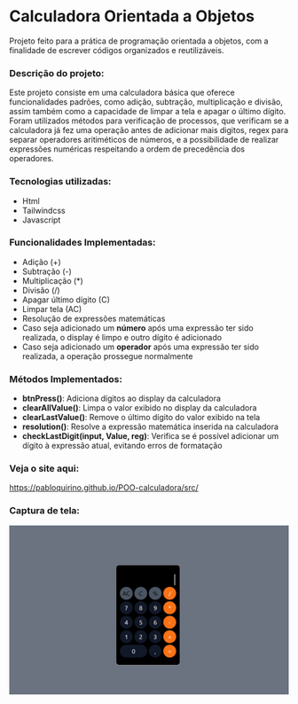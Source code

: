 # Calculadora Orientada a Objetos
Projeto feito para a prática de programação orientada a objetos, com a finalidade de escrever códigos organizados e reutilizáveis.

### Descrição do projeto:
Este projeto consiste em uma calculadora básica que oferece funcionalidades padrões, como adição, subtração, multiplicação e divisão, assim também como a capacidade de limpar a tela e apagar o último dígito. Foram utilizados métodos para verificação de processos, que verificam se a calculadora já fez uma operação antes de adicionar mais digitos, regex para separar operadores aritiméticos de números, e a possibilidade de realizar expressões numéricas respeitando a ordem de precedência dos operadores.

### Tecnologias utilizadas:
- Html
- Tailwindcss
- Javascript

### Funcionalidades Implementadas:
- Adição (+)
- Subtração (-)
- Multiplicação (*)
- Divisão (/) 
- Apagar último dígito (C)
- Limpar tela (AC)
- Resolução de expressões matemáticas
- Caso seja adicionado um **número** após uma expressão ter sido realizada, o display é limpo e outro dígito é adicionado
- Caso seja adicionado um **operador** após uma expressão ter sido realizada, a operação prossegue normalmente

### Métodos Implementados:
- **btnPress()**: Adiciona dígitos ao display da calculadora
- **clearAllValue()**: Limpa o valor exibido no display da calculadora
- **clearLastValue()**: Remove o último dígito do valor exibido na tela
- **resolution()**: Resolve a expressão matemática inserida na calculadora
- **checkLastDigit(input, Value, reg)**: Verifica se é possível adicionar um dígito à expressão atual, evitando erros de formatação

### Veja o site aqui:
https://pabloquirino.github.io/POO-calculadora/src/

### Captura de tela:
 ![PrintScreen do projeto](./PrintSc/calculadora.png) 


